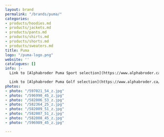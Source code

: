 ```yaml
---
layout: brand
permalink: "/brands/puma/"
categories:
- products/hoodies.md
- products/jackets.md
- products/pants.md
- products/shirts.md
- products/shorts.md
- products/sweaters.md
title: Puma
logo: "/puma-logo.png"
website: ''
catalogues: []
info: |-
  Link to [Alphabroder Puma Sport selection](https://www.alphabroder.ca/cgi-bin/online/webshr/search-result.w?ref=Mill_Name:Puma%20Sport)

  Link to [Alphabroder Puma Golf selection](https://www.alphabroder.ca/cgi-bin/online/webshr/search-result.w?ref=Mill_Name:Puma%20Golf)
photos:
- photo: "/597021_54_z.jpg"
- photo: "/596990_45_z.jpg"
- photo: "/582006_53_z.jpg"
- photo: "/582364_25_z.jpg"
- photo: "/582009_51_z.jpg"
- photo: "/582007_51_z.jpg"
- photo: "/582008_45_z.jpg"
- photo: "/596989_45_z.jpg"

---
```

